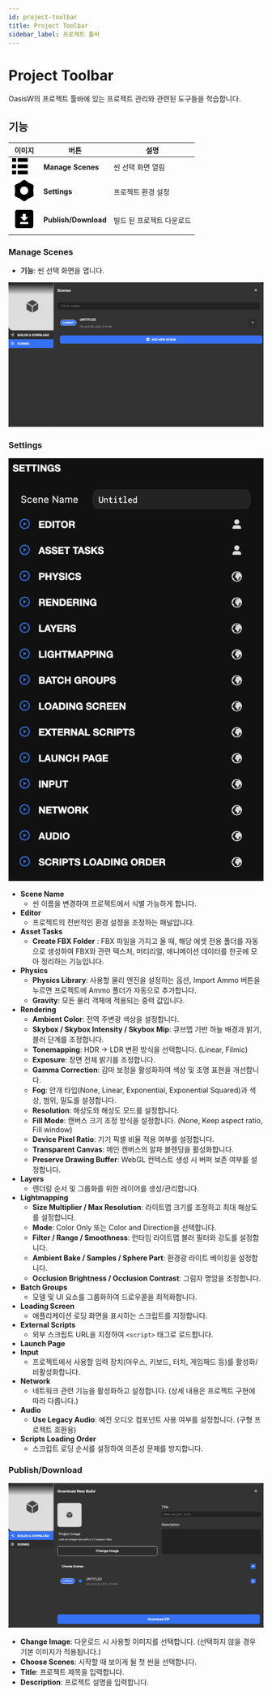 ```yaml
---
id: project-toolbar
title: Project Toolbar
sidebar_label: 프로젝트 툴바
---
```


# Project Toolbar

OasisW의 프로젝트 툴바에 있는 프로젝트 관리와 관련된 도구들을 학습합니다.

## 기능
| 이미지 | 버튼 | 설명 |
|------|------|-------|
| ![Scenes](/img/usage-guide/8_manage_scenes.svg) | **Manage Scenes** | 씬 선택 화면 열림 |
| ![Settings](/img/usage-guide/8_settings.svg) | **Settings** |  프로젝트 환경 설정 |
| ![Toolbar](/img/usage-guide/8_project_toolbar.svg) | **Publish/Download** |  빌드 된 프로젝트 다운로드 |

### Manage Scenes
- **기능**: 씬 선택 화면을 엽니다.

![Scenes](/img/usage-guide/8_manage_scenes.png)

### Settings
![Settings](/img/usage-guide/8_settings.png)

- **Scene Name**  
  - 씬 이름을 변경하여 프로젝트에서 식별 가능하게 합니다.
- **Editor**  
  - 프로젝트의 전반적인 환경 설정을 조정하는 패널입니다.
- **Asset Tasks**  
  - **Create FBX Folder** : FBX 파일을 가지고 올 때, 해당 에셋 전용 폴더를 자동으로 생성하여
FBX와 관련 텍스처, 머티리얼, 애니메이션 데이터를 한곳에 모아 정리하는 기능입니다.
- **Physics**  
  - **Physics Library**: 사용할 물리 엔진을 설정하는 옵션, Import Ammo 버튼을 누르면 프로젝트에 Ammo 폴더가 자동으로 추가합니다.
  - **Gravity**: 모든 물리 객체에 적용되는 중력 값입니다.
- **Rendering**  
  - **Ambient Color**: 전역 주변광 색상을 설정합니다.  
  - **Skybox / Skybox Intensity / Skybox Mip**: 큐브맵 기반 하늘 배경과 밝기, 블러 단계를 조정합니다.  
  - **Tonemapping**: HDR → LDR 변환 방식을 선택합니다. (Linear, Filmic)  
  - **Exposure**: 장면 전체 밝기를 조정합니다.  
  - **Gamma Correction**: 감마 보정을 활성화하여 색상 및 조명 표현을 개선합니다.  
  - **Fog**: 안개 타입(None, Linear, Exponential, Exponential Squared)과 색상, 범위, 밀도를 설정합니다.  
  - **Resolution**: 해상도와 해상도 모드를 설정합니다.  
  - **Fill Mode**: 캔버스 크기 조정 방식을 설정합니다. (None, Keep aspect ratio, Fill window)  
  - **Device Pixel Ratio**: 기기 픽셀 비율 적용 여부를 설정합니다.  
  - **Transparent Canvas**: 메인 캔버스의 알파 블렌딩을 활성화합니다.  
  - **Preserve Drawing Buffer**: WebGL 컨텍스트 생성 시 버퍼 보존 여부를 설정합니다.  
- **Layers**  
  - 렌더링 순서 및 그룹화를 위한 레이어를 생성/관리합니다.
- **Lightmapping**  
  - **Size Multiplier / Max Resolution**: 라이트맵 크기를 조정하고 최대 해상도를 설정합니다.  
  - **Mode**: Color Only 또는 Color and Direction을 선택합니다.  
  - **Filter / Range / Smoothness**: 런타임 라이트맵 블러 필터와 강도를 설정합니다.  
  - **Ambient Bake / Samples / Sphere Part**: 환경광 라이트 베이킹을 설정합니다.  
  - **Occlusion Brightness / Occlusion Contrast**: 그림자 명암을 조정합니다.
- **Batch Groups**
  - 모델 및 UI 요소를 그룹화하여 드로우콜을 최적화합니다.
- **Loading Screen**  
  - 애플리케이션 로딩 화면을 표시하는 스크립트를 지정합니다.
- **External Scripts**
  - 외부 스크립트 URL을 지정하여 `<script>` 태그로 로드합니다.
- **Launch Page**  
  <!-- - 브라우저에서 스레드 간 메모리 공유를 활성화해, WebAssembly 기반 물리 엔진(예: Ammo)이나 대규모 연산의 성능을 향상시킴
  - 보안상 Cross-Origin Isolation 환경에서만 동작 -->
- **Input**  
  - 프로젝트에서 사용할 입력 장치(마우스, 키보드, 터치, 게임패드 등)를 활성화/비활성화합니다.
- **Network**  
  - 네트워크 관련 기능을 활성화하고 설정합니다. (상세 내용은 프로젝트 구현에 따라 다릅니다.)
- **Audio**  
  - **Use Legacy Audio**: 예전 오디오 컴포넌트 사용 여부를 설정합니다. (구형 프로젝트 호환용)
- **Scripts Loading Order**  
  - 스크립트 로딩 순서를 설정하여 의존성 문제를 방지합니다.

### Publish/Download
![Toolbar](/img/usage-guide/8_publish_download.png)
- **Change Image**: 다운로드 시 사용할 이미지를 선택합니다. (선택하지 않을 경우 기본 이미지가 적용됩니다.)
- **Choose Scenes**: 시작할 때 보이게 될 첫 씬을 선택합니다.
- **Title**: 프로젝트 제목을 입력합니다.
- **Description**: 프로젝트 설명을 입력합니다.